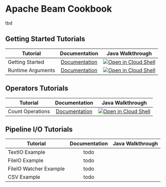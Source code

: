 # Apache Beam Cookbook
tbd


## Getting Started Tutorials

| Tutorial | Documentation | Java Walkthrough |
|---	|:-:	|:-:	|
| Getting Started | [Documentation](java/tutorials/getting_started.md) | [![Open in Cloud Shell](https://gstatic.com/cloudssh/images/open-btn.png)](https://console.cloud.google.com/cloudshell/open?git_repo=https://github.com/arunneoz/beamcookbook&tutorial=docs/java/tutorials/getting_started.md) |
| Runtime Arguments | [Documentation](java/tutorials/runtime_arguments.md) | [![Open in Cloud Shell](https://gstatic.com/cloudssh/images/open-btn.png)](https://console.cloud.google.com/cloudshell/open?git_repo=https://github.com/arunneoz/beamcookbook&tutorial=docs/java/tutorials/runtime_arguments.md) |


## Operators Tutorials

| Tutorial | Documentation | Java Walkthrough |
|---	|:-:	|:-:	|
| Count Operations | [Documentation](java/tutorials/03-elementlevelxform-count.md) | [![Open in Cloud Shell](https://gstatic.com/cloudssh/images/open-btn.png)](https://console.cloud.google.com/cloudshell/open?git_repo=https://console.cloud.google.com/cloudshell/open?git_repo=https://github.com/arunneoz/beamcookbook&page=editor&open_in_editor=tutorials/java/03-elementlevelxform-count/src/main/java/com/gcp/cookbook/CountPipeline.java&tutorial=docs/tutorials/03-elementlevelxform-count.md) |




## Pipeline I/O Tutorials

| Tutorial | Documentation | Java Walkthrough |
|---	|:-:	|:-:	|
| TextIO Example | todo |  |
| FileIO Example | todo |  |
| FileIO Watcher Example | todo |  |
| CSV Example | todo |  |


